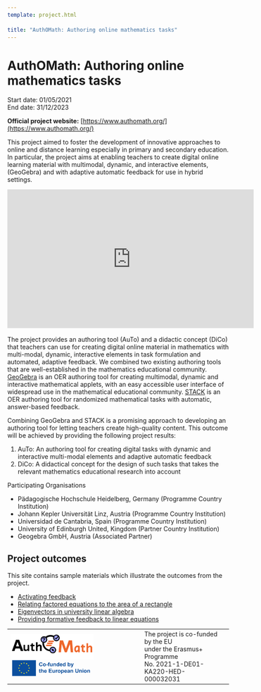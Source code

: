 ```yaml
---
template: project.html

title: "AuthOMath: Authoring online mathematics tasks"
---
```

# AuthOMath: Authoring online mathematics tasks
<p class="figure-caption">Start date: 01/05/2021<br>
End date: 31/12/2023</p>

__Official project website:__ [https://www.authomath.org/](https://www.authomath.org/)

This project aimed to foster the development of innovative approaches to online and distance
learning especially in primary and secondary education.   In particular,  the project aims at enabling teachers to create digital online learning material with multimodal,
dynamic, and interactive elements, (GeoGebra) and with adaptive automatic feedback for use in hybrid settings.

<center>
<iframe class="embed-responsive-item" width="560" height="315" src="https://www.youtube.com/embed/Zk9kBwKStDE" frameborder="0" allow="accelerometer; autoplay; encrypted-media; gyroscope; picture-in-picture" allowfullscreen></iframe>
</center>

The project provides an authoring tool (AuTo) and a didactic concept (DiCo) that teachers can use for creating digital online material in mathematics with
multi-modal, dynamic, interactive elements in task formulation and automated, adaptive
feedback. We combined two existing authoring tools that are well-established
in the mathematics educational community. [GeoGebra](https://www.geogebra.org/) is an OER authoring
tool for creating multimodal, dynamic and interactive mathematical applets, with an easy
accessible user interface of widespread use in the mathematical educational community.
[STACK](https://stack-assessment.org/) is an OER authoring tool
for randomized mathematical tasks with automatic, answer-based feedback.

Combining GeoGebra and STACK is a promising approach to developing an authoring tool for letting teachers create high-quality content. This outcome will be achieved by providing the following project results:

1. AuTo: An authoring tool for creating digital tasks with dynamic and interactive multi-modal elements and adaptive automatic feedback
2. DiCo: A didactical concept for the design of such tasks that takes the relevant mathematics educational research into account

Participating Organisations

* Pädagogische Hochschule Heidelberg, Germany (Programme Country Institution)
* Johann Kepler Universität Linz, Austria (Programme Country Institution)
* Universidad de Cantabria, Spain (Programme Country Institution)
* University of Edinburgh United, Kingdom (Partner Country Institution)
* Geogebra GmbH, Austria (Associated Partner)


## Project outcomes

This site contains sample materials which illustrate the outcomes from the project.

* [Activating feedback](ActivatingFeedback.md)
* [Relating factored equations to the area of a rectangle](Sample-factor-quadratic.md)
* [Eigenvectors in university linear algebra](Sample-linear-algebra.md)
* [Providing formative feedback to linear equations](Sample-linear-equations.md)


<table>
<tr>
<td><img width="65%" src="Images/AuthOMath_EU.png" alt="EU flag"></td>
<td align="left">The project is co-funded by the EU<br>under the Erasmus+ Programme<br>No. 2021-1-DE01-KA220-HED-000032031</td>
<td>
</tr>
</table>
